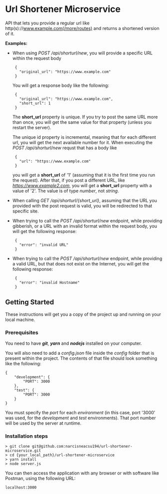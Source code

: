 # Url Shortener Microservice

API that lets you provide a regular url like http(s)://www.example.com(/more/routes) and returns a shortened version of it.

**Examples:**


* When using *POST /api/shorturl/new*, you 
will provide a specific URL within the request body
   ```
    {
      "original_url": "https://www.example.com"
    }
   ```
  You will get a response body like the following:

   ```
    {
      "original_url": "https://www.example.com",
      "short_url": 1
    }
   ```
  The **short_url** property is unique. If you try to post the same URL more than once, you will get the same value for that property (unless you restart the server).

  The unique id property is incremental, meaning that for each different url, you will get the next available number for it.
When executing the *POST /api/shorturl/new* requst that has a body like

   ```
    {
      "url": "https://www.example.com"
    }
   ```

  you will get a **short_url** of '1' (assuming that it is the first time you run the request). After that, if you post a different URL, like *https://www.example2.com*, you will get a **short_url** property with a value of '2'. The value is of type *number*, not *string*.

* When calling *GET /api/shorturl/{short_url}*, assuming that the URL you provided with the post request is valid, you will be redirected to that specific site.

* When trying to call the *POST /api/shorturl/new* endpoint, while providing gibberish, or a URL with an invalid format within the request body, you will get the following response: 

   ```
    {
      "error": "invalid URL"
    }
   ```

* When trying to call the *POST /api/shorturl/new* endpoint, while providing a valid URL, but that does not exist on the Internet, you will get the following response: 

   ```
    {
      "error": "invalid Hostname"
    }
   ```

## Getting Started

These instructions will get you a copy of the project up and running on your local machine.

### Prerequisites

You need to have ***git***, ***yarn*** and ***nodejs*** installed on your computer.

You will also need to add a *config.json* file inside the *config* folder that is present within the project. The contents of that file should look something like the following:

```
{
    "development": {
        "PORT": 3000
    },
    "test": {
        "PORT": 3000
    }
}

```
You must specify the *port* for each *environment* (in this case, port '3000' was used, for the *development* and *test* environments). That port number will be used by the server at runtime.

### Installation steps

```
> git clone git@github.com:narcisneacsu194/url-shortener-microservice.git
> cd {your_local_path}/url-shortener-microservice
> yarn install
> node server.js
```

You can then access the application with any browser or with software like Postman, using the following URL:

```
localhost:3000
```
